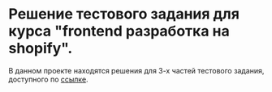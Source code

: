 # Решение тестового задания для курса "frontend разработкa на shopify".

В данном проекте находятся решения для 3-х частей тестового задания, доступного по [ссылке](https://us11.besteml.com/ru/tr/?uid=NTAzODM0OQ~~&hash=UbsDJ9aXeZC4UVIn6P5PLeuuqmFoSrLO1-9WUFRtxMbVRpCowY80RY1cAzHpKLCzjqAA_n4MxBjFkEyQ8g1NG_jGEHHmwbIYzluK7My1j1GPk7Cu_O3Nw_xfvBrlQFkESKLoMUgPloePk7Cu_O3Nw2FYIdm-N_tglC5nQSuLcYCC3MI_bWEzh-Yq15z1lrzp7P576wpxGU1h2zmZKb30JUcdTeJOnMMXd2h4q3kKVfk~&url=aHR0cHM6Ly9kaXNrLnlhbmRleC5ieS9kL1hmV0k0YS13LVRXSVl3P3V0bV9tZWRpdW09ZW1haWwmdXRtX3NvdXJjZT1VbmlzZW5kZXI~&ucs=bbe1bd91f7041cd180e663583d7469d6).

